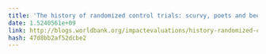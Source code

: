 ```yaml
---
title: 'The history of randomized control trials: scurvy, poets and beer'
date: 1.5240561e+09
link: http://blogs.worldbank.org/impactevaluations/history-randomized-control-trials-scurvy-poets-and-beer
hash: 47d8bb2af52dcbe2
---
```

